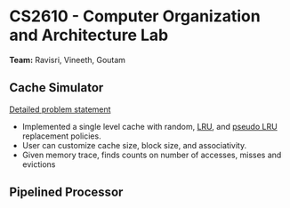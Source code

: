 # CS2610 - Computer Organization and Architecture Lab
**Team:** Ravisri, Vineeth, Goutam

## Cache Simulator

[Detailed problem statement](https://github.com/Vineeth-Kada/Computer-Organization-and-Architecture/blob/main/Cache%20Simulator/Problem%20Statement.pdf)
* Implemented a single level cache with random, [LRU](https://en.wikipedia.org/wiki/Cache_replacement_policies#Least_recently_used_(LRU)), and [pseudo LRU](https://en.wikipedia.org/wiki/Cache_replacement_policies#Pseudo-LRU_(PLRU)) replacement policies.
* User can customize cache size, block size, and associativity.
* Given memory trace, finds counts on number of accesses, misses and evictions

## Pipelined Processor

